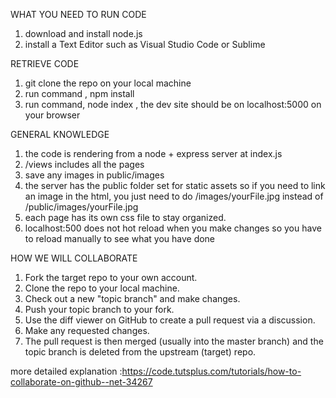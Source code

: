 WHAT YOU NEED TO RUN CODE

1. download and install node.js
2. install a Text Editor such as Visual Studio Code or Sublime


RETRIEVE CODE
1. git clone the repo on your local machine
2. run command , npm install
3. run command, node index , the dev site should be on localhost:5000 on your browser

GENERAL KNOWLEDGE

1. the code is rendering from a node + express server at index.js
2.  /views includes all the pages
3. save any images in public/images
4. the server has the public folder set for static assets so if you need to link an image in the html, you just need to do /images/yourFile.jpg instead of /public/images/yourFile.jpg
5. each page has its own css file to stay organized.
6. localhost:500 does not hot reload when you make changes so you have to reload manually to see what you have done 


HOW WE WILL COLLABORATE
1. Fork the target repo to your own account.
2. Clone the repo to your local machine.
3. Check out a new "topic branch" and make changes.
4. Push your topic branch to your fork.
5. Use the diff viewer on GitHub to create a pull request via a discussion.
6. Make any requested changes.
7. The pull request is then merged (usually into the master branch) and the topic branch is deleted from the upstream (target) repo.



more detailed explanation :https://code.tutsplus.com/tutorials/how-to-collaborate-on-github--net-34267